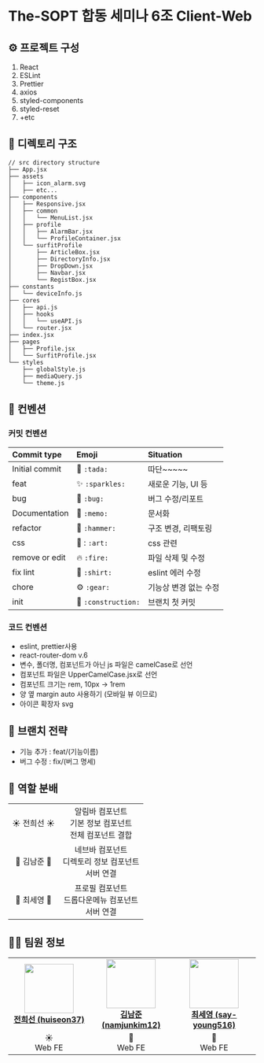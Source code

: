 # The-SOPT 합동 세미나 6조 Client-Web

## :gear: 프로젝트 구성

1. React
2. ESLint
3. Prettier
4. axios
5. styled-components
6. styled-reset
8. +etc

## 📂 디렉토리 구조

```
// src directory structure
├── App.jsx
├── assets
│   ├── icon_alarm.svg
│   ├── etc...
├── components
│   ├── Responsive.jsx
│   ├── common
│   │   └── MenuList.jsx
│   ├── profile
│   │   ├── AlarmBar.jsx
│   │   └── ProfileContainer.jsx
│   └── surfitProfile
│       ├── ArticleBox.jsx
│       ├── DirectoryInfo.jsx
│       ├── DropDown.jsx
│       ├── Navbar.jsx
│       └── RegistBox.jsx
├── constants
│   └── deviceInfo.js
├── cores
│   ├── api.js
│   ├── hooks
│   │   └── useAPI.js
│   └── router.jsx
├── index.jsx
├── pages
│   ├── Profile.jsx
│   └── SurfitProfile.jsx
└── styles
    ├── globalStyle.js
    ├── mediaQuery.js
    └── theme.js
```

## 🤙 컨벤션

### 커밋 컨벤션
|   Commit type              | Emoji                                         | Situation |
|:---------------------------|:----------------------------------------------|:----|
| Initial commit             | :tada: `:tada:`                               | 따단~~~~~ |
| feat                | :sparkles: `:sparkles:`                       | 새로운 기능, UI 등 | 
| bug                     | :bug: `:bug:`                                 |  버그 수정/리포트  |
| Documentation              | :memo: `:memo:`                             | 문서화 |
| refactor             | :hammer: `:hammer:`                           | 구조 변경, 리팩토링 |
| css              | 🎨 : `:art:`                           | css 관련 |
| remove or edit        | :fire: `:fire:`                               |  파일 삭제 및 수정 |
| fix lint                       | :shirt: `:shirt:`                             | eslint 에러 수정 | 
| chore           | :gear:  `:gear:`              | 기능상 변경 없는 수정 | 
| init           | :construction:  `:construction:`              | 브랜치 첫 커밋 | 

### 코드 컨벤션
- eslint, prettier사용
- react-router-dom v.6
- 변수, 폴더명, 컴포넌트가 아닌 js 파일은 camelCase로 선언
- 컴포넌트 파일은 UpperCamelCase.jsx로 선언
- 컴포넌트 크기는 rem, 10px -> 1rem
- 양 옆 margin auto 사용하기 (모바일 뷰 이므로)
- 아이콘 확장자 svg

## 🌳 브랜치 전략

- 기능 추가 : feat/(기능이름)
- 버그 수정 : fix/(버그 명세)

## 🤝 역할 분배

<table>
    <tr align="center">
        <td>
           ☀️ 전희선 ☀️
        </td>
        <td>
           알림바 컴포넌트<br>
           기본 정보 컴포넌트<br>
           전체 컴포넌트 결합
        </td>
    </tr>
    <tr align="center">
        <td>
            👶 김남준 👶
        </td>
        <td>
           네브바 컴포넌트<br>
           디렉토리 정보 컴포넌트<br>
           서버 연결<br>
        </td>
    </tr>
    <tr align="center">
        <td>
            💜 최세영 💜
        </td>
        <td>
           프로필 컴포넌트<br>
           드롭다운메뉴 컴포넌트<br>
           서버 연결<br>
        </td>
    </tr>
</table>


## 👨‍💻 팀원 정보
<table>
    <tr align="center">
        <td style="min-width: 150px;">
            <a href="https://github.com/huiseon37">
              <img src="https://github.com/huiseon37.png" width="100">
              <br />
              <b>전희선 (huiseon37)</b>
            </a>
        </td>
        <td style="min-width: 150px;">
            <a href="https://github.com/namjunkim12">
              <img src="https://github.com/namjunkim12.png" width="100">
              <br />
              <b>김남준 (namjunkim12)</b>
            </a> 
        </td>
        <td style="min-width: 150px;">
            <a href="https://github.com/say-young516">
              <img src="https://github.com/say-young516.png" width="100">
              <br />
              <b>최세영 (say-young516)</b>
            </a> 
        </td>
    </tr>
    <tr align="center">
        <td>
            ☀️ <br/>
            Web FE
        </td>
        <td>
            👶 <br />
            Web FE
        </td>
        <td>
            💜 <br />
            Web FE
        </td>
    </tr>
</table>
